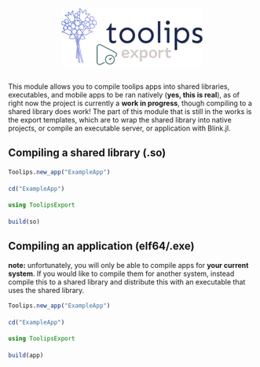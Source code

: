 <div align = "center"><img src = "https://github.com/ChifiSource/image_dump/blob/main/toolips/toolipsexport.png" align = center></img></div>
</br>

This module allows you to compile toolips apps into shared libraries, executables, and mobile apps to be ran natively (**yes, this is real**), as of right now the project is currently a **work in progress**, though compiling to a shared library does work! The part of this module that is still in the works is the export templates, which are to wrap the shared library into native projects, or compile an executable server, or application with Blink.jl.
## Compiling a shared library (.so)
```julia
Toolips.new_app("ExampleApp")

cd("ExampleApp")

using ToolipsExport

build(so)
```
## Compiling an application (elf64/.exe)
**note:** unfortunately, you will only be able to compile apps for **your current system**. If you would like to compile them for another system, instead compile this to a shared library and distribute this with an executable that uses the shared library.
```julia
Toolips.new_app("ExampleApp")

cd("ExampleApp")

using ToolipsExport

build(app)
```
